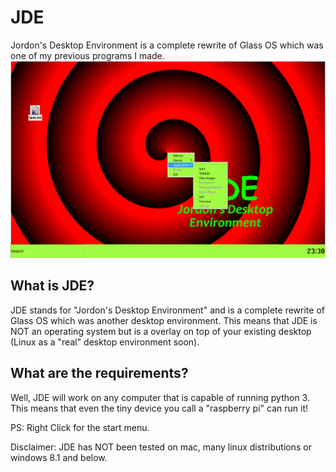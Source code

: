 # JDE
Jordon's Desktop Environment is a complete rewrite of Glass OS which was one of my previous programs I made.
![A Picture of JDE](Capture.PNG)
## What is JDE?
JDE stands for "Jordon's Desktop Environment" and is a complete rewrite of Glass OS which was another desktop environment. This means that JDE is NOT an operating system but is a overlay on top of your existing desktop (Linux as a "real" desktop environment soon).
## What are the requirements?
Well, JDE will work on any computer that is capable of running python 3. This means that even the tiny device you call a "raspberry pi" can run it!

PS: Right Click for the start menu.

Disclaimer: JDE has NOT been tested on mac, many linux distributions or windows 8.1 and below.
